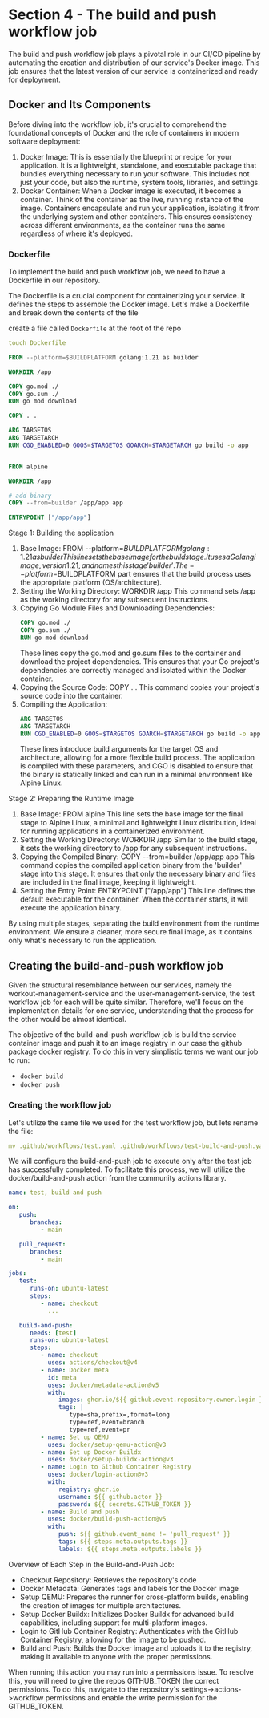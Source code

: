 # Section 4 - The build and push workflow job
The build and push workflow job plays a pivotal role in our CI/CD pipeline by automating the creation and distribution of our service's Docker image. This job ensures that the latest version of our service is containerized and ready for deployment.

## Docker and Its Components
Before diving into the workflow job, it's crucial to comprehend the foundational concepts of Docker and the role of containers in modern software deployment:

1. Docker Image: This is essentially the blueprint or recipe for your application. It is a lightweight, standalone, and executable package that bundles everything necessary to run your software. This includes not just your code, but also the runtime, system tools, libraries, and settings.
2. Docker Container: When a Docker image is executed, it becomes a container. Think of the container as the live, running instance of the image. Containers encapsulate and run your application, isolating it from the underlying system and other containers. This ensures consistency across different environments, as the container runs the same regardless of where it's deployed.

### Dockerfile
To implement the build and push workflow job, we need to have a Dockerfile in our repository.

The Dockerfile is a crucial component for containerizing your service. It defines the steps to assemble the Docker image. Let's make a Dockerfile and break down the contents of the file

create a file called `Dockerfile` at the root of the repo

```yaml
touch Dockerfile
```

```Dockerfile
FROM --platform=$BUILDPLATFORM golang:1.21 as builder

WORKDIR /app

COPY go.mod ./
COPY go.sum ./
RUN go mod download

COPY . .

ARG TARGETOS
ARG TARGETARCH
RUN CGO_ENABLED=0 GOOS=$TARGETOS GOARCH=$TARGETARCH go build -o app


FROM alpine

WORKDIR /app

# add binary
COPY --from=builder /app/app app

ENTRYPOINT ["/app/app"]
```

Stage 1: Building the application
1. Base Image: FROM --platform=$BUILDPLATFORM golang:1.21 as builder
   This line sets the base image for the build stage. It uses a Golang image, version 1.21, and names this stage 'builder'. The --platform=$BUILDPLATFORM part ensures that the build process uses the appropriate platform (OS/architecture).
2. Setting the Working Directory: WORKDIR /app
   This command sets /app as the working directory for any subsequent instructions.
3. Copying Go Module Files and Downloading Dependencies:
   ```Dockerfile
   COPY go.mod ./
   COPY go.sum ./
   RUN go mod download
   ```
   These lines copy the go.mod and go.sum files to the container and download the project dependencies. This ensures that your Go project's dependencies are correctly managed and isolated within the Docker container.
4. Copying the Source Code: COPY . .
   This command copies your project's source code into the container.
5. Compiling the Application:
   ```Dockerfile
   ARG TARGETOS
   ARG TARGETARCH
   RUN CGO_ENABLED=0 GOOS=$TARGETOS GOARCH=$TARGETARCH go build -o app
   ```
   These lines introduce build arguments for the target OS and architecture, allowing for a more flexible build process. The application is compiled with these parameters, and CGO is disabled to ensure that the binary is statically linked and can run in a minimal environment like Alpine Linux.

Stage 2: Preparing the Runtime Image
1. Base Image: FROM alpine
   This line sets the base image for the final stage to Alpine Linux, a minimal and lightweight Linux distribution, ideal for running applications in a containerized environment.
2. Setting the Working Directory: WORKDIR /app
   Similar to the build stage, it sets the working directory to /app for any subsequent instructions.
3. Copying the Compiled Binary: COPY --from=builder /app/app app
   This command copies the compiled application binary from the 'builder' stage into this stage. It ensures that only the necessary binary and files are included in the final image, keeping it lightweight.
4. Setting the Entry Point: ENTRYPOINT ["/app/app"]
   This line defines the default executable for the container. When the container starts, it will execute the application binary.

By using multiple stages, separating the build environment from the runtime environment. We ensure a cleaner, more secure final image, as it contains only what's necessary to run the application.

## Creating the build-and-push workflow job
Given the structural resemblance between our services, namely the workout-management-service and the user-management-service, the test workflow job for each will be quite similar. Therefore, we'll focus on the implementation details for one service, understanding that the process for the other would be almost identical.

The objective of the build-and-push workflow job is build the service container image and push it to an image registry in our case the github package docker registry. To do this in very simplistic terms we want our job to run:
- `docker build`
- `docker push`

### Creating the workflow job

Let's utilize the same file we used for the test workflow job, but lets rename the file:

```yaml
mv .github/workflows/test.yaml .github/workflows/test-build-and-push.yaml
```

We will configure the build-and-push job to execute only after the test job has successfully completed. To facilitate this process, we will utilize the docker/build-and-push action from the community actions library.

```yaml
name: test, build and push

on:
   push:
      branches:
         - main

   pull_request:
      branches:
         - main

jobs:
   test:
      runs-on: ubuntu-latest
      steps:
         - name: checkout
           ...

   build-and-push:
      needs: [test]
      runs-on: ubuntu-latest
      steps:
         - name: checkout
           uses: actions/checkout@v4
         - name: Docker meta
           id: meta
           uses: docker/metadata-action@v5
           with:
              images: ghcr.io/${{ github.event.repository.owner.login }}/${{ github.event.repository.name }}
              tags: |
                 type=sha,prefix=,format=long
                 type=ref,event=branch
                 type=ref,event=pr
         - name: Set up QEMU
           uses: docker/setup-qemu-action@v3
         - name: Set up Docker Buildx
           uses: docker/setup-buildx-action@v3
         - name: Login to Github Container Registry
           uses: docker/login-action@v3
           with:
              registry: ghcr.io
              username: ${{ github.actor }}
              password: ${{ secrets.GITHUB_TOKEN }}
         - name: Build and push
           uses: docker/build-push-action@v5
           with:
              push: ${{ github.event_name != 'pull_request' }}
              tags: ${{ steps.meta.outputs.tags }}
              labels: ${{ steps.meta.outputs.labels }}

```

Overview of Each Step in the Build-and-Push Job:
- Checkout Repository: Retrieves the repository's code
- Docker Metadata: Generates tags and labels for the Docker image
- Setup QEMU: Prepares the runner for cross-platform builds, enabling the creation of images for multiple architectures.
- Setup Docker Buildx: Initializes Docker Buildx for advanced build capabilities, including support for multi-platform images.
- Login to GitHub Container Registry: Authenticates with the GitHub Container Registry, allowing for the image to be pushed.
- Build and Push: Builds the Docker image and uploads it to the registry, making it available to anyone with the proper permissions.

When running this action you may run into a permissions issue. To resolve this, you will need to give the repos GITHUB_TOKEN the correct permissions. To do this, navigate to the repository's settings->actions->workflow permissions and enable the write permission for the GITHUB_TOKEN.
